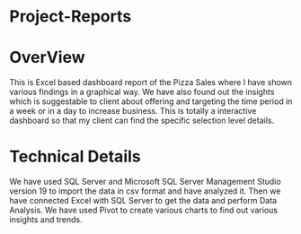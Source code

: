 # Project-Reports
# OverView
This is Excel based dashboard report of the Pizza Sales where I have shown various findings in a graphical way.
We have also found out the insights which is suggestable to client about offering and targeting the time period in a week or in a day to increase business.
This is totally a interactive dashboard so that my client can find the specific selection level details.

# Technical Details
We have used SQL Server and Microsoft SQL Server Management Studio version 19 to import the data in csv format and have analyzed it.
Then we have connected Excel with SQL Server to get the data and perform Data Analysis.
We have used Pivot to create various charts to find out various insights and trends.

